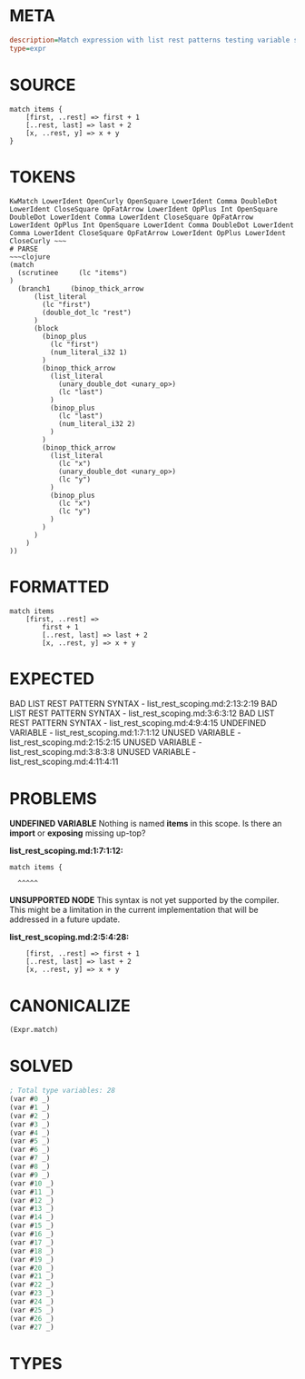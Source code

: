 # META
~~~ini
description=Match expression with list rest patterns testing variable scoping
type=expr
~~~
# SOURCE
~~~roc
match items {
    [first, ..rest] => first + 1
    [..rest, last] => last + 2
    [x, ..rest, y] => x + y
}
~~~
# TOKENS
~~~text
KwMatch LowerIdent OpenCurly OpenSquare LowerIdent Comma DoubleDot LowerIdent CloseSquare OpFatArrow LowerIdent OpPlus Int OpenSquare DoubleDot LowerIdent Comma LowerIdent CloseSquare OpFatArrow LowerIdent OpPlus Int OpenSquare LowerIdent Comma DoubleDot LowerIdent Comma LowerIdent CloseSquare OpFatArrow LowerIdent OpPlus LowerIdent CloseCurly ~~~
# PARSE
~~~clojure
(match
  (scrutinee     (lc "items")
)
  (branch1     (binop_thick_arrow
      (list_literal
        (lc "first")
        (double_dot_lc "rest")
      )
      (block
        (binop_plus
          (lc "first")
          (num_literal_i32 1)
        )
        (binop_thick_arrow
          (list_literal
            (unary_double_dot <unary_op>)
            (lc "last")
          )
          (binop_plus
            (lc "last")
            (num_literal_i32 2)
          )
        )
        (binop_thick_arrow
          (list_literal
            (lc "x")
            (unary_double_dot <unary_op>)
            (lc "y")
          )
          (binop_plus
            (lc "x")
            (lc "y")
          )
        )
      )
    )
))
~~~
# FORMATTED
~~~roc
match items
	[first, ..rest] => 
		first + 1
		[..rest, last] => last + 2
		[x, ..rest, y] => x + y
~~~
# EXPECTED
BAD LIST REST PATTERN SYNTAX - list_rest_scoping.md:2:13:2:19
BAD LIST REST PATTERN SYNTAX - list_rest_scoping.md:3:6:3:12
BAD LIST REST PATTERN SYNTAX - list_rest_scoping.md:4:9:4:15
UNDEFINED VARIABLE - list_rest_scoping.md:1:7:1:12
UNUSED VARIABLE - list_rest_scoping.md:2:15:2:15
UNUSED VARIABLE - list_rest_scoping.md:3:8:3:8
UNUSED VARIABLE - list_rest_scoping.md:4:11:4:11
# PROBLEMS
**UNDEFINED VARIABLE**
Nothing is named **items** in this scope.
Is there an **import** or **exposing** missing up-top?

**list_rest_scoping.md:1:7:1:12:**
```roc
match items {
```
      ^^^^^


**UNSUPPORTED NODE**
This syntax is not yet supported by the compiler.
This might be a limitation in the current implementation that will be addressed in a future update.

**list_rest_scoping.md:2:5:4:28:**
```roc
    [first, ..rest] => first + 1
    [..rest, last] => last + 2
    [x, ..rest, y] => x + y
```


# CANONICALIZE
~~~clojure
(Expr.match)
~~~
# SOLVED
~~~clojure
; Total type variables: 28
(var #0 _)
(var #1 _)
(var #2 _)
(var #3 _)
(var #4 _)
(var #5 _)
(var #6 _)
(var #7 _)
(var #8 _)
(var #9 _)
(var #10 _)
(var #11 _)
(var #12 _)
(var #13 _)
(var #14 _)
(var #15 _)
(var #16 _)
(var #17 _)
(var #18 _)
(var #19 _)
(var #20 _)
(var #21 _)
(var #22 _)
(var #23 _)
(var #24 _)
(var #25 _)
(var #26 _)
(var #27 _)
~~~
# TYPES
~~~roc
~~~
